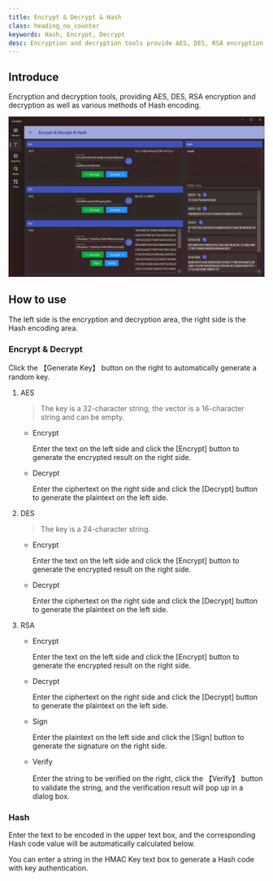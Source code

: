 ```yaml
---
title: Encrypt & Decrypt & Hash
class: heading_no_counter
keywords: Hash, Encrypt, Decrypt
desc: Encryption and decryption tools provide AES, DES, RSA encryption and decryption, as well as Hash encoding.
---
```


## Introduce

Encryption and decryption tools, providing AES, DES, RSA encryption and decryption as well as various methods of Hash encoding.

![](../../assets/images/ToolsSet/TSTEncrypt.png)

## How to use

The left side is the encryption and decryption area, the right side is the Hash encoding area.

### Encrypt & Decrypt

Click the 【Generate Key】 button on the right to automatically generate a random key.
1. AES
  
   > The key is a 32-character string; the vector is a 16-character string and can be empty.

   * Encrypt

     Enter the text on the left side and click the [Encrypt] button to generate the encrypted result on the right side.

   * Decrypt

     Enter the ciphertext on the right side and click the [Decrypt] button to generate the plaintext on the left side.
  
2. DES
    > The key is a 24-character string.

    * Encrypt

      Enter the text on the left side and click the [Encrypt] button to generate the encrypted result on the right side.

    * Decrypt

      Enter the ciphertext on the right side and click the [Decrypt] button to generate the plaintext on the left side.

3. RSA
   * Encrypt

     Enter the text on the left side and click the [Encrypt] button to generate the encrypted result on the right side.

   * Decrypt

     Enter the ciphertext on the right side and click the [Decrypt] button to generate the plaintext on the left side.

   * Sign

     Enter the plaintext on the left side and click the [Sign] button to generate the signature on the right side.

   * Verify

     Enter the string to be verified on the right, click the 【Verify】 button to validate the string, and the verification result will pop up in a dialog box.

### Hash

Enter the text to be encoded in the upper text box, and the corresponding Hash code value will be automatically calculated below.

You can enter a string in the HMAC Key text box to generate a Hash code with key authentication.